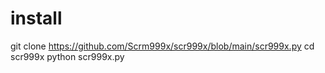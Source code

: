 # install
git clone https://github.com/Scrm999x/scr999x/blob/main/scr999x.py
cd scr999x
python scr999x.py
